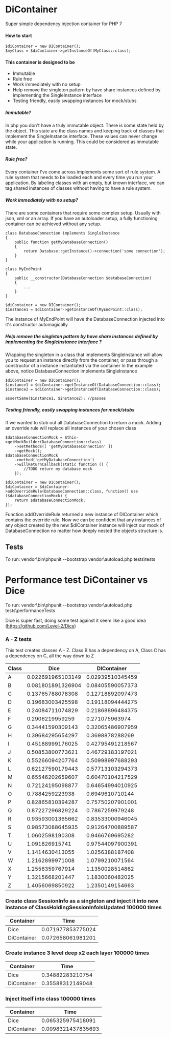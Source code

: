 # DiContainer
Super simple dependency injection container for PHP 7

#### How to start
```
$diContainer = new DIContainer();
$myClass = $diContainer->getInstanceOf(MyClass::class);
```

#### This container is designed to be
- Immutable
- Rule free
- Work immediately with no setup
- Help remove the singleton pattern by have share instances defined by implementing the SingleInstance interface
- Testing friendly, easily swapping instances for mock/stubs

##### Immutable?
In php you don't have a truly immutable object. There is some state held by the object. This state are the class names and keeping track of classes that implement the SingleInstance interface.
These values can never change while your application is running. This could be considered as immutable state.

##### Rule free?
Every container I've come across implements some sort of rule system. A rule system that needs to be loaded each and every time you run your application.
By labeling classes with an empty, but known interface, we can tag shared instances of classes without having to have a rule system.

##### Work immediately with no setup?
There are some containers that require some complex setup. Usually with json, xml or an array.
If you have an autoloader setup, a fully functioning container can be achieved without any setup.
```
class DatabaseConnection implements SingleInstance
{
    public function getMyDatabaseConnection()
    {
        return Database::getInstance()->connection('some connection');
    }
}

class MyEndPoint
{
    public __constructor(DatabaseConnection $databaseConnection)
    {
        ...
    }
}

$diContainer = new DIContainer();
$instance1 = $diContainer->getInstanceOf(MyEndPoint::class);
```
The instance of MyEndPoint will have the DatabaseConnection injected into it's constructor automagically

##### Help remove the singleton pattern by have share instances defined by implementing the SingleInstance interface ?
Wrapping the singleton in a class that implements SingleInstance will allow you to request an instance directly from the container, or pass through a constructor of a instance instantiated via the container
In the example above, notice DatabaseConnection implements SingleInstance
```
$diContainer = new DIContainer();
$instance1 = $diContainer->getInstanceOf(DatabaseConnection::class);
$instance2 = $diContainer->getInstanceOf(DatabaseConnection::class);

assertSame($instance1, $instance2); //passes
```

##### Testing friendly, easily swapping instances for mock/stubs
If we wanted to stub out all DatabaseConnection to return a mock. Adding an override rule will replace all instances of your chosen class
```
$databaseConnectionMock = $this->getMockBuilder(DatabaseConnection::class)
    ->setMethods([ 'getMyDatabaseConnection' ])
    ->getMock();
$databaseConnectionMock
    ->method('getMyDatabaseConnection')
    ->willReturnCallback(static function () {
        //TODO return my database mock
    });
    
$diContainer = new DIContainer();
$diContainer = $diContainer->addOverrideRule(DatabaseConnection::class, function() use ($databaseConnectionMock) {
    return $databaseConnectionMock;
});
```
Function addOverrideRule returned a new instance of DIContainer which contains the override rule.
Now we can be confident that any instances of any object created by the new $diContainer instance will inject our mock of DatabaseConnection no matter how deeply nested the objects structure is.

## Tests
To run: vendor\bin\phpunit --bootstrap vendor\autoload.php tests\tests

# Performance test DiContainer vs Dice
To run: vendor\bin\phpunit --bootstrap vendor\autoload.php tests\performanceTests

Dice is super fast, doing some test against it seem like a good idea 
(https://github.com/Level-2/Dice)

### A - Z tests
This test creates classes A - Z. Class B has a dependency on A, Class C has a dependency on C, all the way down to Z

Class | Dice | DIContainer
--- | --- | ---
A|0.022691965103149|0.02939510345459
B|0.081801891326904|0.08405590057373
C|0.13765788078308|0.12718892097473
D|0.19683003425598|0.19118094444275
E|0.24084711074829|0.21868896484375
F|0.2906219959259|0.271075963974
G|0.34441590309143|0.32065486907959
H|0.39684295654297|0.3698878288269
I|0.45188999176025|0.42795491218567
J|0.50853800773621|0.46729183197021
K|0.55266094207764|0.50998997688293
L|0.62127590179443|0.57713103294373
M|0.65546202659607|0.60470104217529
N|0.72124195098877|0.64654994010925
O|0.7884259223938|0.6949610710144
P|0.82865810394287|0.75750207901001
Q|0.87227296829224|0.7867259979248
R|0.93593001365662|0.83533000946045
S|0.98573088645935|0.91264700889587
T|1.0602598190308|0.9466769695282
U|1.091826915741|0.97544097900391
V|1.1414630413055|1.0256388187408
W|1.2162899971008|1.0799210071564
X|1.2556359767914|1.1350028514862
Y|1.3215668201447|1.1830060482025
Z|1.4056069850922|1.2350149154663

### Create class SessionInfo as a singleton and inject it into new instance of ClassHoldingSessionInfoIsUpdated 100000 times
Container | Time
--- | ---
Dice|0.071977853775024
DiContainer|0.072658061981201

### Create instance 3 level deep x2 each layer 100000 times
Container | Time
--- | ---
Dice|0.34882283210754
DiContainer|0.35588312149048

### Inject itself into class 100000 times
Container | Time
--- | ---
Dice|0.065325975418091
DiContainer|0.0098321437835693